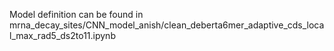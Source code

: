 Model definition can be found in mrna_decay_sites/CNN_model_anish/clean_deberta6mer_adaptive_cds_local_max_rad5_ds2to11.ipynb
